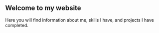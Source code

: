 ## Welcome to my website

Here you will find information about me, skills I have, and projects I have completed.
